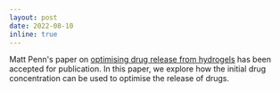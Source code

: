 ```yaml
---
layout: post
date: 2022-08-10
inline: true
---
```


Matt Penn's paper on [optimising drug release from hydrogels](https://doi.org/10.1016/j.apm.2022.08.008) has been
accepted for publication.  In this paper, we explore how the initial drug
concentration can be used to optimise the release of drugs.
